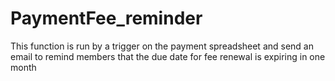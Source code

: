 # PaymentFee_reminder
This function is run by a trigger on the payment spreadsheet and send an email to remind members that the due date for fee renewal is expiring in one month
